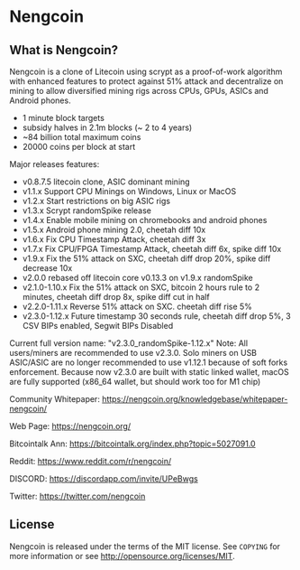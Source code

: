 Nengcoin
================================


What is Nengcoin?
----------------

Nengcoin is a clone of Litecoin using scrypt as a proof-of-work algorithm with enhanced features to protect against 51% attack 
and decentralize on mining to allow diversified mining rigs across CPUs, GPUs, ASICs and Android phones.
 - 1 minute block targets
 - subsidy halves in 2.1m blocks (~ 2 to 4 years)
 - ~84 billion total maximum coins
 - 20000 coins per block at start

Major releases features:
 - v0.8.7.5 litecoin clone, ASIC dominant mining
 - v1.1.x Support CPU Minings on Windows, Linux or MacOS
 - v1.2.x Start restrictions on big ASIC rigs
 - v1.3.x Scrypt randomSpike release
 - v1.4.x Enable mobile mining on chromebooks and android phones
 - v1.5.x Android phone mining 2.0, cheetah diff 10x
 - v1.6.x Fix CPU Timestamp Attack, cheetah diff 3x
 - v1.7.x Fix CPU/FPGA Timestamp Attack, cheetah diff 6x, spike diff 10x
 - v1.9.x Fix the 51% attack on SXC, cheetah diff drop 20%, spike diff decrease 10x
 - v2.0.0 rebased off litecoin core v0.13.3 on v1.9.x randomSpike
 - v2.1.0-1.10.x Fix the 51% attack on SXC, bitcoin 2 hours rule to 2 minutes, cheetah diff drop 8x, spike diff cut in half
 - v2.2.0-1.11.x Reverse 51% attack on SXC. cheetah diff rise 5% 
 - v2.3.0-1.12.x Future timestamp 30 seconds rule, cheetah diff drop 5%, 3 CSV BIPs enabled, Segwit BIPs Disabled

Current full version name: "v2.3.0_randomSpike-1.12.x"
Note: All users/miners are recommended to use v2.3.0.  Solo miners on USB ASIC/ASIC are no longer recommended to use v1.12.1 because of soft forks enforcement.
Because now v2.3.0 are built with static linked wallet, macOS are fully supported (x86_64 wallet, but should work too for M1 chip)

Community Whitepaper: https://nengcoin.org/knowledgebase/whitepaper-nengcoin/

Web Page: https://nengcoin.org/

Bitcointalk Ann: https://bitcointalk.org/index.php?topic=5027091.0

Reddit: https://www.reddit.com/r/nengcoin/

DISCORD: https://discordapp.com/invite/UPeBwgs

Twitter: https://twitter.com/nengcoin

License
-------

Nengcoin is released under the terms of the MIT license. See `COPYING` for more
information or see http://opensource.org/licenses/MIT.


